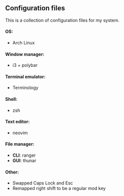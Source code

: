 ## Configuration files

This is a collection of configuration files for my system.

#### OS:
* Arch Linux

#### Window manager:
* i3 + polybar

#### Terminal emulator:
* Terminology

#### Shell:
* zsh

#### Text editor:
* neovim

#### File manager:
* **CLI**: ranger
* **GUI**: thunar

#### Other:
* Swapped Caps Lock and Esc
* Remapped right shift to be a regular mod key
